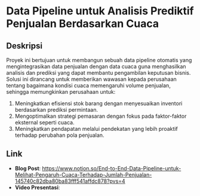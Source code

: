 # Data Pipeline untuk Analisis Prediktif Penjualan Berdasarkan Cuaca

## Deskripsi
Proyek ini bertujuan untuk membangun sebuah data pipeline otomatis yang mengintegrasikan data penjualan dengan data cuaca guna menghasilkan analisis dan prediksi yang dapat membantu pengambilan keputusan bisnis. Solusi ini dirancang untuk memberikan wawasan kepada perusahaan tentang bagaimana kondisi cuaca memengaruhi volume penjualan, sehingga memungkinkan perusahaan untuk:

1. Meningkatkan efisiensi stok barang dengan menyesuaikan inventori berdasarkan prediksi permintaan.
2. Mengoptimalkan strategi pemasaran dengan fokus pada faktor-faktor eksternal seperti cuaca.
3. Meningkatkan pendapatan melalui pendekatan yang lebih proaktif terhadap perubahan pola penjualan.

## Link 
- **Blog Post**: https://www.notion.so/End-to-End-Data-Pipeline-untuk-Melihat-Pengaruh-Cuaca-Terhadap-Jumlah-Penjualan-145740c82dba80ba83fff541affdc878?pvs=4
- **Video Presentasi**: 

